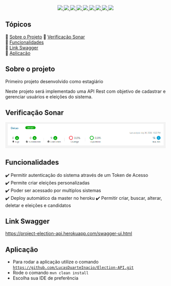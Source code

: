 <p align="center">
  <a href="https://www.java.com/pt_BR/">
    <img src="https://img.shields.io/static/v1?label=java&message=1.8&color=blue&style=for-the-badge&logo=JAVA"/>
  </a>
  <a href="https://spring.io/">
    <img src="https://img.shields.io/static/v1?label=spring&message=framework&color=green&style=for-the-badge&logo=SPRING"/>
  </a>
  <a href="https://www.heroku.com/">
    <img src="https://img.shields.io/static/v1?label=heroku&message=deploy&color=blueviolet&style=for-the-badge&logo=HEROKU"/>
  </a>
  <a href="https://maven.apache.org/">
    <img src="https://img.shields.io/static/v1?label=maven&message=3.1.1&color=orange&style=for-the-badge&logo=APACHE"/>
  </a>
  <a href="https://www.h2database.com/">
    <img src="https://img.shields.io/static/v1?label=h2&message=database&color=blue&style=for-the-badge&"/>
  </a>
  <a href="https://www.sonarqube.org/">
    <img src="https://img.shields.io/static/v1?label=sonar&message=6.7.7&color=blue&style=for-the-badge&logo=SONARQUBE"/>
  </a>
  <a href="https://www.postman.com/">
    <img src="https://img.shields.io/static/v1?label=postman&message=7.27.1&color=orange&style=for-the-badge&logo=POSTMAN"/>
  </a>
  <a href="https://swagger.io/">
    <img src="https://img.shields.io/static/v1?label=swagger&message=framework&color=green&style=for-the-badge&logo=SWAGGER"/>
  </a>
    <img src="http://img.shields.io/static/v1?label=STATUS&message=em andamento&color=blue&style=for-the-badge"/>
</p>

## Tópicos
:white_square_button: [Sobre o Projeto](#sobre-o-projeto) 
:white_square_button: [Verificação Sonar](#verificação-sonar)  
:white_square_button: [Funcionalidades](#funcionalidades)  
:white_square_button: [Link Swagger](#link-swagger)  
:white_square_button: [Aplicação](#aplicação)  


## Sobre o projeto
<p align="justify">Primeiro projeto desenvolvido como estagiário</p>
<p align="justify">Neste projeto será implementado uma API Rest com objetivo de cadastrar e gerenciar usuários e eleições do sistema.</p>

## Verificação Sonar
<img src="https://github.com/LucasDuarteInacio/Election-API/blob/master/verificacao_sonar.png"/> 

## Funcionalidades
:heavy_check_mark: Permitir autenticação do sistema através de um Token de Acesso  
:heavy_check_mark: Permite criar eleições personalizadas  
:heavy_check_mark: Poder ser acessado por multiplos sistemas  
:heavy_check_mark: Deploy automàtico da master no heroku 
:heavy_check_mark: Permitir criar, buscar, alterar, deletar e eleições e candidatos

## Link Swagger 
https://project-election-api.herokuapp.com/swagger-ui.html

## Aplicação
* Para rodar a aplicação utilize o comando <code>https://github.com/LucasDuarteInacio/Election-API.git</code>
* Rode o comando <code>mvn clean install</code>
* Escolha sua IDE de preferência


